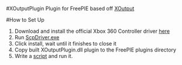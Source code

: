 #XOutputPlugin
Plugin for FreePIE based off [XOutput](https://github.com/Stents-/XOutput)

#How to Set Up

1. Download and install the official Xbox 360 Controller driver [here](http://www.microsoft.com/hardware/en-us/d/xbox-360-controller-for-windows)
2. Run [ScpDriver.exe](http://forums.pcsx2.net/Thread-XInput-Wrapper-for-DS3-and-Play-com-USB-Dual-DS2-Controller)
3. Click install, wait until it finishes to close it
4. Copy built XOutputPlugin.dll plugin to the FreePIE plugins directory
5. Write a [script](https://github.com/dschu012/XOutputPlugin/blob/master/XOutputPlugin/Scripts/Halo.py) and run it.
